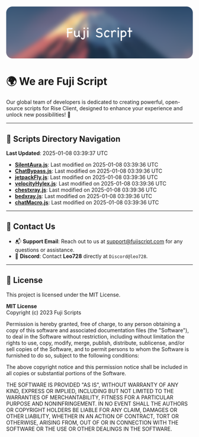 ![Banner](.github/b.webp)

# 🌍 **We are Fuji Script**

Our global team of developers is dedicated to creating powerful, open-source scripts for Rise Client, designed to enhance your experience and unlock new possibilities! 🌟

---
<!-- SCRIPTS_NAVIGATION_START -->
## 📂 **Scripts Directory Navigation**

**Last Updated**: 2025-01-08 03:39:37 UTC

- **[SilentAura.js](scripts/SilentAura.js)**: Last modified on 2025-01-08 03:39:36 UTC
- **[ChatBypass.js](scripts/ChatBypass.js)**: Last modified on 2025-01-08 03:39:36 UTC
- **[jetpackFly.js](scripts/jetpackFly.js)**: Last modified on 2025-01-08 03:39:36 UTC
- **[velocityHylex.js](scripts/velocityHylex.js)**: Last modified on 2025-01-08 03:39:36 UTC
- **[chestxray.js](scripts/chestxray.js)**: Last modified on 2025-01-08 03:39:36 UTC
- **[bedxray.js](scripts/bedxray.js)**: Last modified on 2025-01-08 03:39:36 UTC
- **[chatMacro.js](scripts/chatMacro.js)**: Last modified on 2025-01-08 03:39:36 UTC

<!-- SCRIPTS_NAVIGATION_END -->

---

## 💬 **Contact Us**  
- 📬 **Support Email**: Reach out to us at [support@fujiscript.com](mailto:support@fujiscript.com) for any questions or assistance.  
- 💬 **Discord**: Contact **Leo728** directly at `Discord@leo728`.

---

## 📜 **License**

This project is licensed under the MIT License.  

**MIT License**  
Copyright (c) 2023 Fuji Scripts  

Permission is hereby granted, free of charge, to any person obtaining a copy of this software and associated documentation files (the "Software"), to deal in the Software without restriction, including without limitation the rights to use, copy, modify, merge, publish, distribute, sublicense, and/or sell copies of the Software, and to permit persons to whom the Software is furnished to do so, subject to the following conditions:  

The above copyright notice and this permission notice shall be included in all copies or substantial portions of the Software.  

THE SOFTWARE IS PROVIDED "AS IS", WITHOUT WARRANTY OF ANY KIND, EXPRESS OR IMPLIED, INCLUDING BUT NOT LIMITED TO THE WARRANTIES OF MERCHANTABILITY, FITNESS FOR A PARTICULAR PURPOSE AND NONINFRINGEMENT. IN NO EVENT SHALL THE AUTHORS OR COPYRIGHT HOLDERS BE LIABLE FOR ANY CLAIM, DAMAGES OR OTHER LIABILITY, WHETHER IN AN ACTION OF CONTRACT, TORT OR OTHERWISE, ARISING FROM, OUT OF OR IN CONNECTION WITH THE SOFTWARE OR THE USE OR OTHER DEALINGS IN THE SOFTWARE.  
